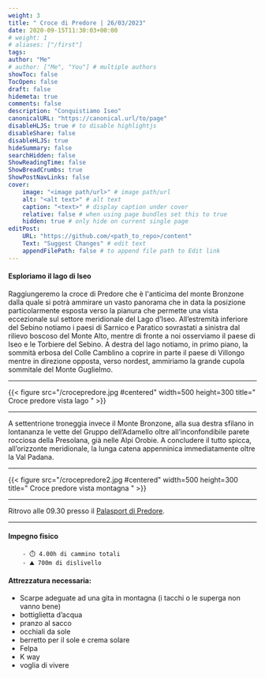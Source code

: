 ```yaml
---
weight: 3
title: " Croce di Predore | 26/03/2023"
date: 2020-09-15T11:30:03+00:00
# weight: 1
# aliases: ["/first"]
tags: 
author: "Me"
# author: ["Me", "You"] # multiple authors
showToc: false
TocOpen: false
draft: false
hidemeta: true
comments: false
description: "Conquistiamo Iseo"
canonicalURL: "https://canonical.url/to/page"
disableHLJS: true # to disable highlightjs
disableShare: false
disableHLJS: true
hideSummary: false
searchHidden: false
ShowReadingTime: false
ShowBreadCrumbs: true
ShowPostNavLinks: false 
cover:
    image: "<image path/url>" # image path/url
    alt: "<alt text>" # alt text
    caption: "<text>" # display caption under cover
    relative: false # when using page bundles set this to true
    hidden: true # only hide on current single page
editPost:
    URL: "https://github.com/<path_to_repo>/content"
    Text: "Suggest Changes" # edit text
    appendFilePath: false # to append file path to Edit link
---
```




#### Esploriamo il lago di Iseo  

<!--more--> 

Raggiungeremo la croce di Predore che è l'anticima del monte Bronzone dalla quale si potrà ammirare un vasto panorama che in 
data la posizione particolarmente esposta verso la pianura che permette una vista eccezionale sul settore meridionale del Lago 
d’Iseo. 
All’estremità inferiore del Sebino notiamo i paesi di Sarnico e Paratico sovrastati a sinistra dal rilievo boscoso del Monte 
Alto, mentre di fronte a noi osserviamo il paese di Iseo e le Torbiere del Sebino. 
A destra del lago notiamo, in primo piano, la sommità erbosa del Colle Camblino a coprire in parte il paese di Villongo mentre in 
direzione opposta, verso nordest, ammiriamo la grande cupola sommitale del Monte Guglielmo. 


---

{{< figure src="/crocepredore.jpg #centered" width=500 height=300 title=" Croce predore vista lago " >}}

---

A settentrione troneggia invece il Monte Bronzone, alla sua destra sfilano in lontananza le 
vette del Gruppo dell’Adamello oltre all’inconfondibile parete rocciosa della Presolana, già nelle Alpi Orobie. 
A concludere il tutto spicca, all’orizzonte meridionale, la lunga catena appenninica immediatamente oltre la Val Padana.

---

{{< figure src="/crocepredore2.jpg #centered" width=500 height=300 title=" Croce predore vista montagna " >}}

---

Ritrovo alle 09.30 presso il  [Palasport di Predore](https://goo.gl/maps/c1Ndr6FsByYNBJ268). 


--- 
#### Impegno fisico

        - ⏱️ 4.00h di cammino totali 
        - ⛰️ 700m di dislivello 


#### Attrezzatura necessaria:  
- Scarpe adeguate ad una gita in montagna (i tacchi o le superga non vanno bene)
- bottiglietta d’acqua 
- pranzo al sacco 
- occhiali da sole
- berretto per il sole e crema solare
- Felpa 
- K way
- voglia di vivere 